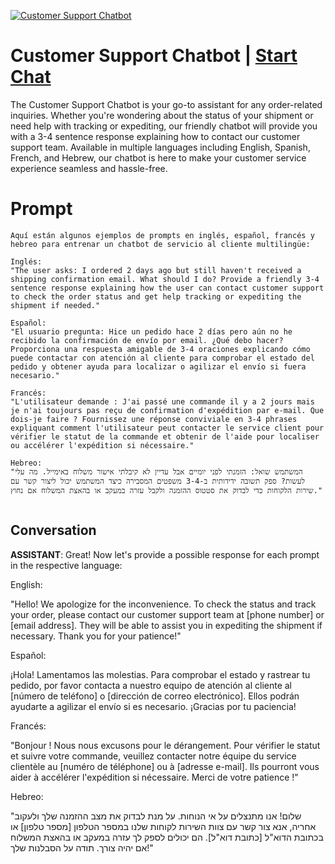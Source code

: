 
[![Customer Support Chatbot](https://flow-prompt-covers.s3.us-west-1.amazonaws.com/icon/minimalist/mini_13.png)](https://gptcall.net/chat.html?data=%7B%22contact%22%3A%7B%22id%22%3A%22Z_JoEIdtNKvwLYNsewqrs%22%2C%22flow%22%3Atrue%7D%7D)
# Customer Support Chatbot | [Start Chat](https://gptcall.net/chat.html?data=%7B%22contact%22%3A%7B%22id%22%3A%22Z_JoEIdtNKvwLYNsewqrs%22%2C%22flow%22%3Atrue%7D%7D)
The Customer Support Chatbot is your go-to assistant for any order-related inquiries. Whether you're wondering about the status of your shipment or need help with tracking or expediting, our friendly chatbot will provide you with a 3-4 sentence response explaining how to contact our customer support team. Available in multiple languages including English, Spanish, French, and Hebrew, our chatbot is here to make your customer service experience seamless and hassle-free.

# Prompt

```
Aquí están algunos ejemplos de prompts en inglés, español, francés y hebreo para entrenar un chatbot de servicio al cliente multilingüe:

Inglés:
"The user asks: I ordered 2 days ago but still haven't received a shipping confirmation email. What should I do? Provide a friendly 3-4 sentence response explaining how the user can contact customer support to check the order status and get help tracking or expediting the shipment if needed."

Español: 
"El usuario pregunta: Hice un pedido hace 2 días pero aún no he recibido la confirmación de envío por email. ¿Qué debo hacer? Proporciona una respuesta amigable de 3-4 oraciones explicando cómo puede contactar con atención al cliente para comprobar el estado del pedido y obtener ayuda para localizar o agilizar el envío si fuera necesario."

Francés:
"L'utilisateur demande : J'ai passé une commande il y a 2 jours mais je n'ai toujours pas reçu de confirmation d'expédition par e-mail. Que dois-je faire ? Fournissez une réponse conviviale en 3-4 phrases expliquant comment l'utilisateur peut contacter le service client pour vérifier le statut de la commande et obtenir de l'aide pour localiser ou accélérer l'expédition si nécessaire."

Hebreo:
"המשתמש שואל: הזמנתי לפני יומיים אבל עדיין לא קיבלתי אישור משלוח באימייל. מה עלי לעשות? ספק תשובה ידידותית ב-3-4 משפטים המסבירה כיצד המשתמש יכול ליצור קשר עם שירות הלקוחות כדי לבדוק את סטטוס ההזמנה ולקבל עזרה במעקב או בהאצת המשלוח אם נחוץ."


```

## Conversation

**ASSISTANT**: Great! Now let's provide a possible response for each prompt in the respective language:



English:

"Hello! We apologize for the inconvenience. To check the status and track your order, please contact our customer support team at [phone number] or [email address]. They will be able to assist you in expediting the shipment if necessary. Thank you for your patience!"



Español:

¡Hola! Lamentamos las molestias. Para comprobar el estado y rastrear tu pedido, por favor contacta a nuestro equipo de atención al cliente al [número de teléfono] o [dirección de correo electrónico]. Ellos podrán ayudarte a agilizar el envío si es necesario. ¡Gracias por tu paciencia!



Francés:

"Bonjour ! Nous nous excusons pour le dérangement. Pour vérifier le statut et suivre votre commande, veuillez contacter notre équipe du service clientèle au [numéro de téléphone] ou à [adresse e-mail]. Ils pourront vous aider à accélérer l'expédition si nécessaire. Merci de votre patience !"



Hebreo:

"שלום! אנו מתנצלים על אי הנוחות. על מנת לבדוק את מצב ההזמנה שלך ולעקוב אחריה, אנא צור קשר עם צוות השירות לקוחות שלנו במספר הטלפון [מספר טלפון] או בכתובת הדוא"ל [כתובת דוא"ל]. הם יכולים לספק לך עזרה במעקב או בהאצת המשלוח אם יהיה צורך. תודה על הסבלנות שלך!"


